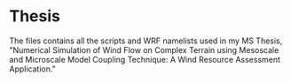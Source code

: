 # Thesis

The files contains all the scripts and WRF namelists used in my MS Thesis, "Numerical Simulation of Wind Flow on Complex Terrain using Mesoscale and Microscale Model Coupling Technique: A Wind Resource Assessment Application."
